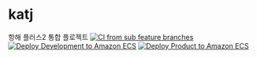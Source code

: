 # katj
항해 플러스2 통합 플로젝트
[![CI from sub feature branches](https://github.com/KATJ-HH2/katj/actions/workflows/dev-ci.yml/badge.svg)](https://github.com/KATJ-HH2/katj/actions/workflows/dev-ci.yml)
[![Deploy Development to Amazon ECS](https://github.com/KATJ-HH2/katj/actions/workflows/dev-cicd.yml/badge.svg)](https://github.com/KATJ-HH2/katj/actions/workflows/dev-cicd.yml)
[![Deploy Product to Amazon ECS](https://github.com/KATJ-HH2/katj/actions/workflows/prod-cicd.yml/badge.svg)](https://github.com/KATJ-HH2/katj/actions/workflows/prod-cicd.yml)
